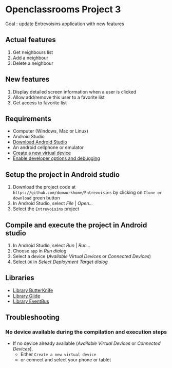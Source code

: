 # Openclassrooms Project 3

Goal : update Entrevoisins application with new features

## Actual features
1. Get neighbours list
2. Add a neighbour
3. Delete a neighbour

## New features
1. Display detailed screen information when a user is clicked
2. Allow add/remove this user to a favorite list
3. Get access to favorite list

## Requirements
* Computer (Windows, Mac or Linux)
* Android Studio
* [Download Android Studio](https://developer.android.com/studio)
* An android cellphone or emulator
* [Create a new virtual device](https://developer.android.com/studio/run/managing-avds.html)
* [Enable developer options and debugging](https://developer.android.com/studio/debug/dev-options.html#enable)


## Setup the project in Android studio
1. Download the project code at `https://github.com/domworkhome/Entrevoisins` by clicking on `Clone or download` green button
2. In Android Studio, select *File* | *Open...*
3. Select the `Entrevoisins` project
     
     
## Compile and execute the project in Android studio
1. In Android Studio, select *Run* | *Run...*
2. Choose `app` in *Run dialog*
3. Select a device (*Available Virtual Devices* or *Connected Devices*)
4. Select `OK` in *Select Deployment Target dialog*

     
## Libraries
* [Library ButterKnife](https://github.com/JakeWharton/butterknife)
* [Library Glide](https://github.com/bumptech/glide)
* [Library EventBus](https://github.com/greenrobot/EventBus)



## Troubleshooting

### No device available during the compilation and execution steps 
* If no device already available (*Available Virtual Devices* or *Connected Devices*),
    * Either `Create a new virtual device`
    * or connect and select your phone or tablet